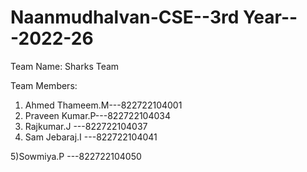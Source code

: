# Naanmudhalvan-CSE--3rd Year---2022-26

Team Name: Sharks Team

Team Members:
1) Ahmed Thameem.M---822722104001
2) Praveen Kumar.P---822722104034
3) Rajkumar.J     ---822722104037
4) Sam Jebaraj.I  ---822722104041
   
5)Sowmiya.P       ---822722104050

